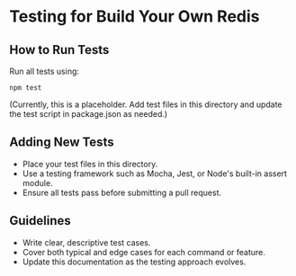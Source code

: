 # Testing for Build Your Own Redis

## How to Run Tests

Run all tests using:

```
npm test
```

(Currently, this is a placeholder. Add test files in this directory and update the test script in package.json as needed.)

## Adding New Tests

- Place your test files in this directory.
- Use a testing framework such as Mocha, Jest, or Node's built-in assert module.
- Ensure all tests pass before submitting a pull request.

## Guidelines

- Write clear, descriptive test cases.
- Cover both typical and edge cases for each command or feature.
- Update this documentation as the testing approach evolves.
